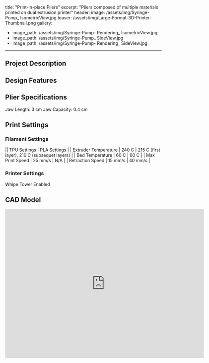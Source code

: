 title: "Print-in-place Pliers"
excerpt: "Pliers composed of multiple materials printed on dual extrusion printer"
header:
  image: /assets/img/Syringe-Pump_ IsometricView.jpg
  teaser: /assets/img/Large-Format-3D-Printer-Thumbnail.png
gallery:
  - image_path: /assets/img/Syringe-Pump- Rendering_ IsometricView.jpg
  - image_path: /assets/img/Syringe-Pump_ SideView.jpg
  - image_path: /assets/img/Syringe-Pump- Rendering_ SideView.jpg
   
---
## Project Description

## Design Features

## Plier Specifications
  Jaw Length: 3 cm
  Jaw Capacity: 0.4 cm

## Print Settings
### Filament Settings
  || TPU Settings | PLA Settings |
  | Extruder Temperature | 240 C | 215 C (first layer), 210 C (subsequet layers) |
  | Bed Temperature | 60 C | 60 C |
  | Max Print Speed | 25 mm/s | N/A |
  | Retraction Speed | 15 mm/s | 40 mm/s |

### Printer Settings
  Whipe Tower Enabled

## CAD Model
<iframe src="https://vanderbilt643.autodesk360.com/shares/public/SH35dfcQT936092f0e4320bbce97815dc8f2?mode=embed" width="640" height="480" allowfullscreen="true" webkitallowfullscreen="true" mozallowfullscreen="true"  frameborder="0"></iframe>
